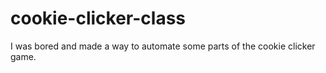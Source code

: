 # cookie-clicker-class
I was bored and made a way to automate some parts of the cookie clicker game. 
